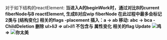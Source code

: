 对于如下结构的reactElement:
<A>
  <B>
</A>
当进入A的beginWork时，通过对比B的current fiberNode与B reactElement,
生成B对应wip fiberNode
在此过程中最多会标记2类与 [结构变化] 相关的flags
-placement
插入：a -> ab 移动: abc -> bca
-ChildDeletion
删除 ul>li*3 => ul>li*1
不包含与 属性变化 相关的flag
Update
<img title='鸡'> => <img title='你太美'>
